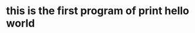 # this is the first program of print hello world 

<script>
    console.log("hello world");
<script/>
